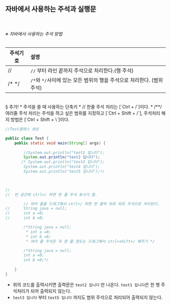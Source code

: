 ## 자바에서 사용하는 주석과 실행문

<br/>

###### ※ 자바에서 사용하는 주석 방법

| 주석기호 | 설명                                                         |
| -------- | :----------------------------------------------------------- |
| //       | `//` 부터 라인 끝까지 주석으로 처리한다.(행 주석)            |
| /*   */  | `/*`와  `*/`사이에 있는 모든 범위의 행을 주석으로 처리한다. (범위 주석) |

<br/>
§ 추가!
* 주석을 쓸 때 사용하는 단축키
  * // 한줄 주석 처리는 [`Ctrl + /`]이다.
  * /**/ 여러줄 주석 처리는 주석을 하고 싶은 범위를 지정하고 [`Ctrl + Shift + /`], 주석처리 해지 방법은 [`Ctrl + Shift + \`]이다.
  <br>
  
```java
//Test클래스 생성 

public class Test {
	public static void main(String[] args) {
	
		//System.out.println("test1 입니다");
		System.out.println("test2 입니다");	
       /* System.out.println("test3 입니다");
        System.out.println("test4 입니다");
        System.out.println("test5 입니다");*/


   
// 
//	빈 공간에 ctrl+/ 하면 한 줄 주석 표시가 뜸.

		// 여러 줄을 드레그해서 ctrl+/ 하면 한 줄씩 따로 따로 주석으로 처리된다.
//		String java = null;
//		int a =0;
//		int b =0;

		/*String java = null;
		 * int a =0;
		 * int b =0;
		 * 여러 줄 주석은 꼭 한 줄 정도는 드레그해서 ctrl+shift+/ 해주기 */

		/*String java = null;
		int a =0;
		int b =0;*/
     
	}
}
```

* 위의 코드를 출력시키면 출력문은 `test2 입니다` 만 나온다. `test1 입니다`은 한 행 주석처리가 되어 출력되지 않는다.
* `test3 입니다` 부터 `test5 입니다` 까지도 범위 주석으로 처리되어 출력되지 않는다. 

